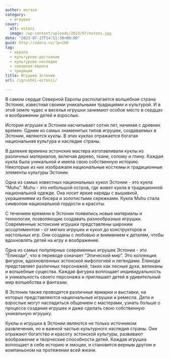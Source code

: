```yaml
---
author: morava
category:
  - игрушки
cover:
  alt: estoni
  image: /wp-content/uploads/2023/07/estoni.jpg
date: "2023-07-17T14:51:38+00:00"
guid: http://adora.ru/?p=160
tag:
  - европа
  - культурное-достояние
  - культурное-наследие
  - северная-европа
  - традиции
title: Игрушки Эстонии
url: /igrushki-estonii/

---
```

В самом сердце Северной Европы располагается волшебная страна Эстония, известная своими уникальными традициями и культурой. И в этой земле чудес и веселья игрушки занимают особое место в сердцах и воображении детей и взрослых.

История игрушек в Эстонии насчитывает сотни лет, начиная с древних времен. Одним из самых знаменитых типов игрушек, создаваемых в Эстонии, являются куклы. В этих куклах отражается богатая национальная культура и наследие страны.

В далекие времена эстонские мастера изготавливали куклы из различных материалов, включая дерево, ткани, солому и глину. Каждая кукла была уникальной и имела свою собственную историю. Некоторые из них изображали национальные костюмы и традиционные элементы культуры Эстонии.

Одна из самых известных национальных кукол Эстонии \- это кукла "Muhu". Muhu - это небольшой остров, где живет кукла в традиционной национальной одежде. Она носит яркие наряды с вышивкой, украшениями из бисера и золотистыми сережками. Кукла Muhu стала символом национальной гордости и красоты.

С течением времени в Эстонии появились новые материалы и технологии, позволяющие создавать разнообразные игрушки. Современные эстонские игрушки представлены широким ассортиментом \- от мягких игрушек и кукол до конструкторов и настольных игр. Они созданы с любовью и вниманием к деталям, чтобы вдохновлять детей на игру и воображение.

Одна из самых популярных современных игрушек Эстонии \- это "Ёпикоди", что в переводе означает "Эпический мир". Это коллекция фигурок, вдохновленных эстонской мифологией и легендами. Ёпикоди представляет различных персонажей, таких как лесные духи, великаны и волшебные существа. Каждая фигурка воплощает индивидуальность и уникальность своего персонажа и приглашает детей в удивительный мир волшебства и фантазии.

В Эстонии также проводятся различные ярмарки и выставки, на которых представляются национальные игрушки и ремесла. Дети и взрослые могут насладиться общением с мастерами, узнать больше о процессе создания игрушек и даже сделать свою собственную уникальную игрушку.

Куклы и игрушки в Эстонии являются не только источником развлечения, но и важной частью культурного наследия страны. Они отражают богатство и красоту эстонской культуры, развивают воображение и творческие способности детей. Каждая игрушка воплощает в себе историю и эмоции, и становится верным другом и компаньоном на протяжении всей жизни.
